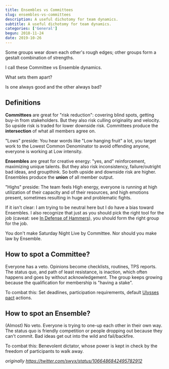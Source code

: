 ```yaml
---
title: Ensembles vs Committees
slug: ensembles-vs-committees
description: A useful dichotomy for team dynamics.
subtitle: A useful dichotomy for team dynamics.
categories: ['General']
begun: 2018-11-24
date: 2019-10-26
---
```


Some groups wear down each other's rough edges; other groups form a gestalt combination of strengths.

I call these Committee vs Ensemble dynamics.

What sets them apart?

Is one always good and the other always bad?

## Definitions

**Committees** are great for "risk reduction": covering blind spots, getting buy-in from stakeholders. But they also risk culling originality and velocity. So upside risk is traded for lower downside risk. Committees produce the **intersection** of what all members agree on.

"Lows" preside: You hear words like "Low hanging fruit" a lot, you target work to the Lowest Common Denominator to avoid offending anyone, everyone is working at Low intensity.

**Ensembles** are great for creative energy: "yes, and" reinforcement, maximizing unique talents. But they also risk inconsistency, failure/outright bad ideas, and groupthink. So both upside and downside risk are higher. Ensembles produce the **union** of all member output.

"Highs" preside: The team feels High energy, everyone is running at high utilization of their capacity and of their resources, and high emotions present, sometimes resulting in huge and problematic fights.

If it isn't clear: I am trying to be neutral here but I do have a bias toward Ensembles. I also recognize that just as you should pick the right tool for the job (caveat: see [In Defense of Hammers](https://swyx.io/writing/hammers)), you should form the right group for the job.

You don't make Saturday Night Live by Committee. Nor should you make law by Ensemble.

## How to spot a Committee?

Everyone has a veto. Opinions become checklists, routines, TPS reports. The status quo, and path of least resistance, is inaction, which often happens and goes by without acknowledgement. The group keeps growing because the qualification for membership is "having a stake".

To combat this: Set deadlines, participation requirements, default [Ulysses pact](https://en.wikipedia.org/wiki/Ulysses_pact) actions.

## How to spot an Ensemble?

(Almost) No veto. Everyone is trying to one-up each other in their own way. The status quo is friendly competition or people dropping out because they can't commit. Bad ideas get out into the wild and fail/backfire.

To combat this: Benevolent dictator, whose power is kept in check by the freedom of participants to walk away.

_originally https://twitter.com/swyx/status/1066486842495782912_
